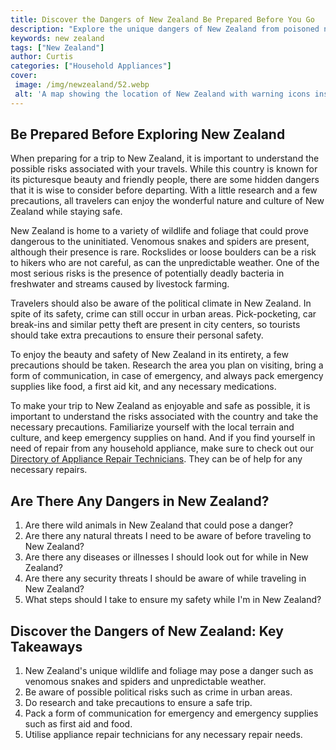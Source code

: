 ```yaml
---
title: Discover the Dangers of New Zealand Be Prepared Before You Go
description: "Explore the unique dangers of New Zealand from poisoned native birds to extreme weather conditions Learn how to be prepared before you venture to this far-flung destination"
keywords: new zealand
tags: ["New Zealand"]
author: Curtis
categories: ["Household Appliances"]
cover: 
 image: /img/newzealand/52.webp
 alt: 'A map showing the location of New Zealand with warning icons instructing travelers to be aware of the dangers before they go'
---
```

## Be Prepared Before Exploring New Zealand

When preparing for a trip to New Zealand, it is important to understand the possible risks associated with your travels. While this country is known for its picturesque beauty and friendly people, there are some hidden dangers that it is wise to consider before departing. With a little research and a few precautions, all travelers can enjoy the wonderful nature and culture of New Zealand while staying safe.

New Zealand is home to a variety of wildlife and foliage that could prove dangerous to the uninitiated. Venomous snakes and spiders are present, although their presence is rare. Rockslides or loose boulders can be a risk to hikers who are not careful, as can the unpredictable weather. One of the most serious risks is the presence of potentially deadly bacteria in freshwater and streams caused by livestock farming.

Travelers should also be aware of the political climate in New Zealand. In spite of its safety, crime can still occur in urban areas. Pick-pocketing, car break-ins and similar petty theft are present in city centers, so tourists should take extra precautions to ensure their personal safety.

To enjoy the beauty and safety of New Zealand in its entirety, a few precautions should be taken. Research the area you plan on visiting, bring a form of communication, in case of emergency, and always pack emergency supplies like food, a first aid kit, and any necessary medications. 

To make your trip to New Zealand as enjoyable and safe as possible, it is important to understand the risks associated with the country and take the necessary precautions. Familiarize yourself with the local terrain and culture, and keep emergency supplies on hand. And if you find yourself in need of
repair from any household appliance, make sure to check out our [Directory of Appliance Repair Technicians](./pages/appliance-repair-technicians). They can be of help for any necessary repairs.

## Are There Any Dangers in New Zealand?

1. Are there wild animals in New Zealand that could pose a danger?
2. Are there any natural threats I need to be aware of before traveling to New Zealand?
3. Are there any diseases or illnesses I should look out for while in New Zealand?
4. Are there any security threats I should be aware of while traveling in New Zealand?
5. What steps should I take to ensure my safety while I'm in New Zealand?

## Discover the Dangers of New Zealand: Key Takeaways 
1. New Zealand's unique wildlife and foliage may pose a danger such as venomous snakes and spiders and unpredictable weather.
2. Be aware of possible political risks such as crime in urban areas.
3. Do research and take precautions to ensure a safe trip.
4. Pack a form of communication for emergency and emergency supplies such as first aid and food.
5. Utilise appliance repair technicians for any necessary repair needs.
